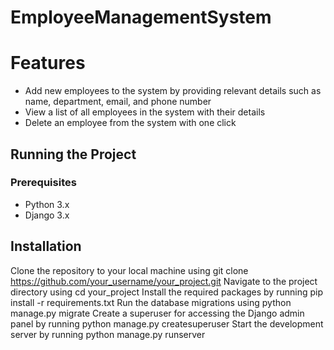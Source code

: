 # EmployeeManagementSystem

# Features
- Add new employees to the system by providing relevant details such as name, department, email, and phone number
- View a list of all employees in the system with their details
- Delete an employee from the system with one click

## Running the Project
### Prerequisites
- Python 3.x
- Django 3.x


## Installation
Clone the repository to your local machine using git clone https://github.com/your_username/your_project.git
Navigate to the project directory using cd your_project
Install the required packages by running pip install -r requirements.txt
Run the database migrations using python manage.py migrate
Create a superuser for accessing the Django admin panel by running python manage.py createsuperuser
Start the development server by running python manage.py runserver
